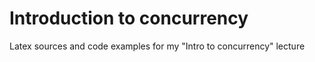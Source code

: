 # Introduction to concurrency

Latex sources and code examples for my "Intro to concurrency" lecture
